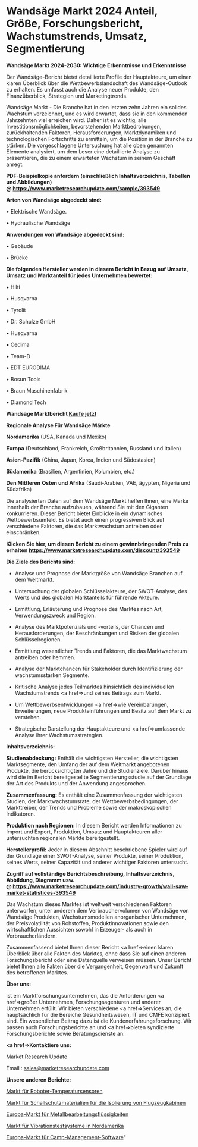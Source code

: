 # Wandsäge Markt 2024 Anteil, Größe, Forschungsbericht, Wachstumstrends, Umsatz, Segmentierung

<strong>Wandsäge Markt 2024-2030: Wichtige Erkenntnisse und Erkenntnisse</strong>

Der Wandsäge-Bericht bietet detaillierte Profile der Hauptakteure, um einen klaren Überblick über die Wettbewerbslandschaft des Wandsäge-Outlook zu erhalten. Es umfasst auch die Analyse neuer Produkte, den Finanzüberblick, Strategien und Marketingtrends.

Wandsäge Markt - Die Branche hat in den letzten zehn Jahren ein solides Wachstum verzeichnet, und es wird erwartet, dass sie in den kommenden Jahrzehnten viel erreichen wird. Daher ist es wichtig, alle Investitionsmöglichkeiten, bevorstehenden Marktbedrohungen, zurückhaltenden Faktoren, Herausforderungen, Marktdynamiken und technologischen Fortschritte zu ermitteln, um die Position in der Branche zu stärken. Die vorgeschlagene Untersuchung hat alle oben genannten Elemente analysiert, um dem Leser eine detaillierte Analyse zu präsentieren, die zu einem erwarteten Wachstum in seinem Geschäft anregt.

<strong><b>PDF-Beispielkopie anfordern (einschließlich Inhaltsverzeichnis, Tabellen und Abbildungen) @ </b></strong><strong><a href=https://www.marketresearchupdate.com/sample/393549><strong>https://www.marketresearchupdate.com/sample/393549</u></a></strong></strong>

<strong>Arten von Wandsäge abgedeckt sind:</strong>

• Elektrische Wandsäge.

• Hydraulische Wandsäge

<strong>Anwendungen von Wandsäge abgedeckt sind:</strong>

• Gebäude

• Brücke

<strong>Die folgenden Hersteller werden in diesem Bericht in Bezug auf Umsatz, Umsatz und Marktanteil für jedes Unternehmen bewertet:</strong>

• Hilti

• Husqvarna

• Tyrolit

• Dr. Schulze GmbH

• Husqvarna

• Cedima

• Team-D

• EDT EURODIMA

• Bosun Tools

• Braun Maschinenfabrik

• Diamond Tech

<strong>Wandsäge Marktbericht <a href=https://www.marketresearchupdate.com/buynow/393549>Kaufe jetzt</a></strong>

<strong>Regionale Analyse Für Wandsäge Märkte</strong>

<strong>Nordamerika</strong> (USA, Kanada und Mexiko)

<strong>Europa</strong> (Deutschland, Frankreich, Großbritannien, Russland und Italien)

<strong>Asien-Pazifik</strong> (China, Japan, Korea, Indien und Südostasien)

<strong>Südamerika</strong> (Brasilien, Argentinien, Kolumbien, etc.)

<strong>Den Mittleren</strong> <strong>Osten und Afrika</strong> (Saudi-Arabien, VAE, ägypten, Nigeria und Südafrika)

Die analysierten Daten auf dem Wandsäge Markt helfen Ihnen, eine Marke innerhalb der Branche aufzubauen, während Sie mit den Giganten konkurrieren. Dieser Bericht bietet Einblicke in ein dynamisches Wettbewerbsumfeld. Es bietet auch einen progressiven Blick auf verschiedene Faktoren, die das Marktwachstum antreiben oder einschränken.

<strong>Klicken Sie hier, um diesen Bericht zu einem gewinnbringenden Preis zu erhalten
</strong><strong><a href=https://www.marketresearchupdate.com/discount/393549>https://www.marketresearchupdate.com/discount/393549</b></u></strong></a>

<strong>Die Ziele des Berichts sind:</strong>

- Analyse und Prognose der Marktgröße von Wandsäge Branchen auf dem Weltmarkt.

- Untersuchung der globalen Schlüsselakteure, der SWOT-Analyse, des Werts und des globalen Marktanteils für führende Akteure.

- Ermittlung, Erläuterung und Prognose des Marktes nach Art, Verwendungszweck und Region.

- Analyse des Marktpotenzials und -vorteils, der Chancen und Herausforderungen, der Beschränkungen und Risiken der globalen Schlüsselregionen.

- Ermittlung wesentlicher Trends und Faktoren, die das Marktwachstum antreiben oder hemmen.

- Analyse der Marktchancen für Stakeholder durch Identifizierung der wachstumsstarken Segmente.

- Kritische Analyse jedes Teilmarktes hinsichtlich des individuellen Wachstumstrends <a href=>und</a> seines Beitrags zum Markt.

- Um Wettbewerbsentwicklungen <a href=>wie</a> Vereinbarungen, Erweiterungen, neue Produkteinführungen und Besitz auf dem Markt zu verstehen.

- Strategische Darstellung der Hauptakteure und <a href=>umfas</a>sende Analyse ihrer Wachstumsstrategien.

<strong>Inhaltsverzeichnis:</strong>

<strong>Studienabdeckung:</strong> Enthält die wichtigsten Hersteller, die wichtigsten Marktsegmente, den Umfang der auf dem Weltmarkt angebotenen Produkte, die berücksichtigten Jahre und die Studienziele. Darüber hinaus wird die im Bericht bereitgestellte Segmentierungsstudie auf der Grundlage der Art des Produkts und der Anwendung angesprochen.

<strong>Zusammenfassung:</strong> Es enthält eine Zusammenfassung der wichtigsten Studien, der Marktwachstumsrate, der Wettbewerbsbedingungen, der Markttreiber, der Trends und Probleme sowie der makroskopischen Indikatoren.

<strong>Produktion nach Regionen:</strong> In diesem Bericht werden Informationen zu Import und Export, Produktion, Umsatz und Hauptakteuren aller untersuchten regionalen Märkte bereitgestellt.

<strong>Herstellerprofil:</strong> Jeder in diesem Abschnitt beschriebene Spieler wird auf der Grundlage einer SWOT-Analyse, seiner Produkte, seiner Produktion, seines Werts, seiner Kapazität und anderer wichtiger Faktoren untersucht.

<strong><b>Zugriff auf vollständige Berichtsbeschreibung, Inhaltsverzeichnis, Abbildung, Diagramm usw. @ </b></strong><strong><a href=https://www.marketresearchupdate.com/industry-growth/wall-saw-market-statistices-393549>https://www.marketresearchupdate.com/industry-growth/wall-saw-market-statistices-393549</a></strong>

Das Wachstum dieses Marktes ist weltweit verschiedenen Faktoren unterworfen, unter anderem dem Verbrauchervolumen von Wandsäge von Wandsäge Produkten, Wachstumsmodellen anorganischer Unternehmen, der Preisvolatilität von Rohstoffen, Produktinnovationen sowie den wirtschaftlichen Aussichten sowohl in Erzeuger- als auch in Verbraucherländern.

Zusammenfassend bietet Ihnen dieser Bericht <a href=>einen</a> klaren Überblick über alle Fakten des Marktes, ohne dass Sie auf einen anderen Forschungsbericht oder eine Datenquelle verweisen müssen. Unser Bericht bietet Ihnen alle Fakten über die Vergangenheit, Gegenwart und Zukunft des betroffenen Marktes.

<strong>Über uns:</strong>

 ist ein Marktforschungsunternehmen, das die Anforderungen <a href=>großer</a> Unternehmen, Forschungsagenturen und anderer Unternehmen erfüllt. Wir bieten verschiedene <a href=>Services</a> an, die hauptsächlich für die Bereiche Gesundheitswesen, IT und CMFE konzipiert sind. Ein wesentlicher Beitrag dazu ist die Kundenerfahrungsforschung. Wir passen auch Forschungsberichte an und <a href=>bieten</a> syndizierte Forschungsberichte sowie Beratungsdienste an.

<strong><a href=>Kontaktiere uns:</a></strong>

Market Research Update

Email : sales@marketresearchupdate.com

<strong>Unsere anderen Berichte:</strong>

<a href=https://www.linkedin.com/pulse/robotic-temperature-sensor-market-research-uncovered-exploring>Markt für Roboter-Temperatursensoren</a>

<a href=https://www.linkedin.com/pulse/aircraft-cabin-insulation-soundproofing-material-market-1f>Markt für Schallschutzmaterialien für die Isolierung von Flugzeugkabinen</a>

<a href=https://www.linkedin.com/pulse/europe-metalworking-fluids-market-size-production-value>Europa-Markt für Metallbearbeitungsflüssigkeiten</a>

<a href=https://www.linkedin.com/pulse/north-america-vibration-test-systems-market>Markt für Vibrationstestsysteme in Nordamerika</a>

<a href=https://www.linkedin.com/pulse/europe-camp-management-software-market-2023-new>Europa-Markt für Camp-Management-Software</a>"
